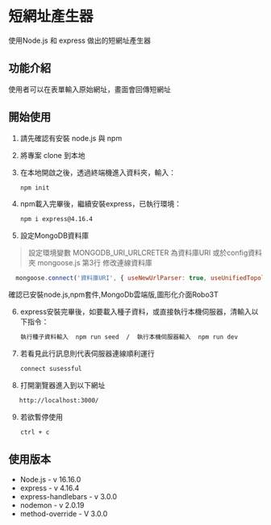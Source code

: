 # 短網址產生器

使用Node.js 和 express 做出的短網址產生器

## 功能介紹

使用者可以在表單輸入原始網址，畫面會回傳短網址

## 開始使用

1. 請先確認有安裝 node.js 與 npm
2. 將專案 clone 到本地
3. 在本地開啟之後，透過終端機進入資料夾，輸入：

   ```bash
   npm init
   ```

4. npm載入完畢後，繼續安裝express，已執行環境：

   ```bash
   npm i express@4.16.4
   ```

3. 設定MongoDB資料庫
> 設定環境變數 MONGODB_URI_URLCRETER 為資料庫URI
> 或於config資料夾 mongoose.js 第3行 修改連線資料庫
```js
  mongoose.connect('資料庫URI', { useNewUrlParser: true, useUnifiedTopology: true })
```
   確認已安裝node.js,npm套件,MongoDb雲端版,圖形化介面Robo3T

6. express安裝完畢後，如要載入種子資料，或直接執行本機伺服器，清輸入以下指令：

   ```bash
   執行種子資料輸入  npm run seed  /  執行本機伺服器輸入  npm run dev
   ```

7. 若看見此行訊息則代表伺服器連線順利運行

   ```bash
   connect susessful
   ```

8. 打開瀏覽器進入到以下網址

```bash
   http://localhost:3000/
   ```

9. 若欲暫停使用

   ```bash
   ctrl + c
   ```

## 使用版本
* Node.js - v 16.16.0
* express - v 4.16.4
* express-handlebars - v 3.0.0
* nodemon - v 2.0.19
* method-override - V 3.0.0